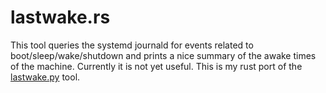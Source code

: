 # lastwake.rs

This tool queries the systemd journald for events related to
boot/sleep/wake/shutdown and prints a nice summary of the awake times of the
machine. Currently it is not yet useful. This is my rust port of the
[lastwake.py](https://github.com/arigit/lastwake.py) tool.
